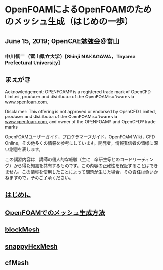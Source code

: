 # OpenFOAMによるOpenFOAMのためのメッシュ生成（はじめの一歩）
## June 15, 2019; OpenCAE勉強会＠富山
### 中川慎二（富山県立大学）[Shinji NAKAGAWA，Toyama Prefectural University]  


## まえがき

Acknowledgement: OPENFOAM®  is a registered trade mark of OpenCFD Limited, producer and distributor of the OpenFOAM software via www.openfoam.com.

Disclaimer: This offering is not approved or endorsed by OpenCFD Limited, producer and distributor of the OpenFOAM software via www.openfoam.com, and owner of the OPENFOAM®  and OpenCFD®  trade marks.

OpenFOAMユーザーガイド，プログラマーズガイド，OpenFOAM Wiki，CFD Online，その他多くの情報を参考にしています。開発者，情報発信者の皆様に深い謝意を表します。

この講習内容は，講師の個人的な経験（主に，卒研生等とのコードリーディング）から得た知識を共有するものです。この内容の正確性を保証することはできません。この情報を使用したことによって問題が生じた場合，その責任は負いかねますので，予めご了承ください。


## [はじめに](introduction_j.md)

## [OpenFOAMでのメッシュ生成方法](OpenFOAM_meshGeneration_general_j.md)

## [blockMesh](blockMesh_j.md)

## [snappyHexMesh](snappyHexMesh_j.md)

## cfMesh
